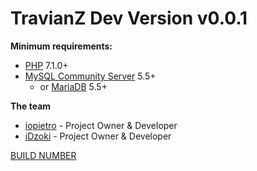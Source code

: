 TravianZ Dev Version **v0.0.1**
======

**Minimum requirements:**
* [PHP](http://php.net/) 7.1.0+
* [MySQL Community Server](https://dev.mysql.com/downloads/mysql/) 5.5+
  * or [MariaDB](https://downloads.mariadb.org/) 5.5+
 
**The team**
* [iopietro](https://github.com/iopietro) - Project Owner & Developer
* [iDzoki](https://github.com/iDzoki) - Project Owner & Developer

[BUILD NUMBER](build_number)
